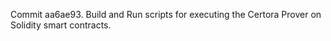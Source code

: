 Commit aa6ae93.                    Build and Run scripts for executing the Certora Prover on Solidity smart contracts.